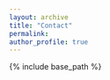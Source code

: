 ```yaml
---
layout: archive
title: "Contact"
permalink:
author_profile: true
---
```


{% include base_path %}

<!-- <embed src="https://www.linkedin.com/in/mrsandeshbhat" width="650" height="1800" type='application/pdf'> -->
